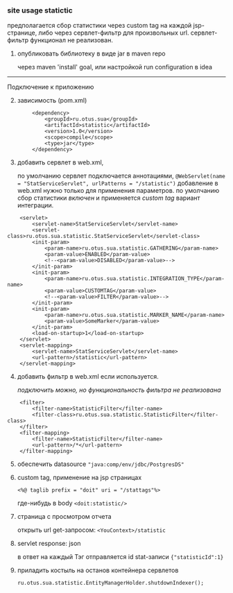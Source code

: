 ### site usage statictic

предполагается сбор статистики через 
custom tag на каждой jsp-странице, 
либо через сервлет-фильтр для произвольных url.
сервлет-фильтр функционал не реализован.

1) опубликовать библиотеку в виде jar в maven repo

    через maven 'install' goal, или настройкой run configuration в idea 

- - -

Подключение к приложению

2) зависимость (pom.xml)
```
        <dependency>
            <groupId>ru.otus.sua</groupId>
            <artifactId>statistic</artifactId>
            <version>1.0</version>
            <scope>compile</scope>
            <type>jar</type>
        </dependency>
```

3) добавить сервлет в web.xml,  

    по умолчанию сервлет подключается аннотациями, 
    `@WebServlet(name = "StatServiceServlet", urlPatterns = "/statistic")`
    добавление в web.xml нужно только для применения параметров.
    по умолчанию сбор статистики _включен_ и применяется _custom tag_ вариант интеграции.
    
``` 
    <servlet>
        <servlet-name>StatServiceServlet</servlet-name>
        <servlet-class>ru.otus.sua.statistic.StatServiceServlet</servlet-class>
        <init-param>
            <param-name>ru.otus.sua.statistic.GATHERING</param-name>
            <param-value>ENABLED</param-value>
            <!--<param-value>DISABLED</param-value>-->
        </init-param>
        <init-param>
            <param-name>ru.otus.sua.statistic.INTEGRATION_TYPE</param-name>
            <param-value>CUSTOMTAG</param-value>
            <!--<param-value>FILTER</param-value>-->
        </init-param>
        <init-param>
            <param-name>ru.otus.sua.statistic.MARKER_NAME</param-name>
            <param-value>SomeMarker</param-value>
        </init-param>
        <load-on-startup>1</load-on-startup>
    </servlet>
    <servlet-mapping>
        <servlet-name>StatServiceServlet</servlet-name>
        <url-pattern>/statistic</url-pattern>
    </servlet-mapping>
```

4) добавить фильтр в web.xml если используется. 

    _подключить можно, но функциональность фильтра не реализована_
    
``` 
    <filter>
        <filter-name>StatisticFilter</filter-name>
        <filter-class>ru.otus.sua.statistic.StatisticFilter</filter-class>
    </filter>
    <filter-mapping>
        <filter-name>StatisticFilter</filter-name>
        <url-pattern>/*</url-pattern>
    </filter-mapping>
```

5) обеспечить datasource `"java:comp/env/jdbc/PostgresDS"`

6) custom tag, применение на jsp страницах
    
    `<%@ taglib prefix = "doit" uri = "/stattags"%>`

    где-нибудь в body `<doit:statistic/>`

7) страница с просмотром отчета
  
    открыть url get-запросом: `<YouContext>/statistic`

8) servlet response: json

    в ответ на каждый Тэг отправляется id stat-записи `{"statisticId":1}`

9) приладить костыль на останов контейнера сервлетов

    `ru.otus.sua.statistic.EntityManagerHolder.shutdownIndexer();` 

